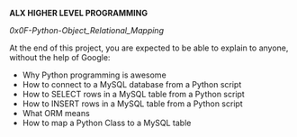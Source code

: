 __ALX HIGHER LEVEL PROGRAMMING__

_0x0F-Python-Object_Relational_Mapping_

At the end of this project, you are expected to be able to explain to anyone, without the help of Google:

*    Why Python programming is awesome
*    How to connect to a MySQL database from a Python script
*    How to SELECT rows in a MySQL table from a Python script
*    How to INSERT rows in a MySQL table from a Python script
*    What ORM means
*    How to map a Python Class to a MySQL table
